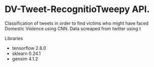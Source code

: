 # DV-Tweet-RecognitioTweepy API.
Classification of tweets in order to find victims who might have faced Domestic Violence using CNN. Data screaped from twitter using t

Libraries
* tensorflow 2.8.0
* sklearn 0.24.1
* gensim 4.1.2

